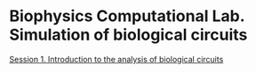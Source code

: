 # Biophysics Computational Lab. Simulation of biological circuits

[Session 1. Introduction to the analysis of biological circuits](https://amoyag.github.io/Biofisica/blob/main/session1_FFL.ipynb)

